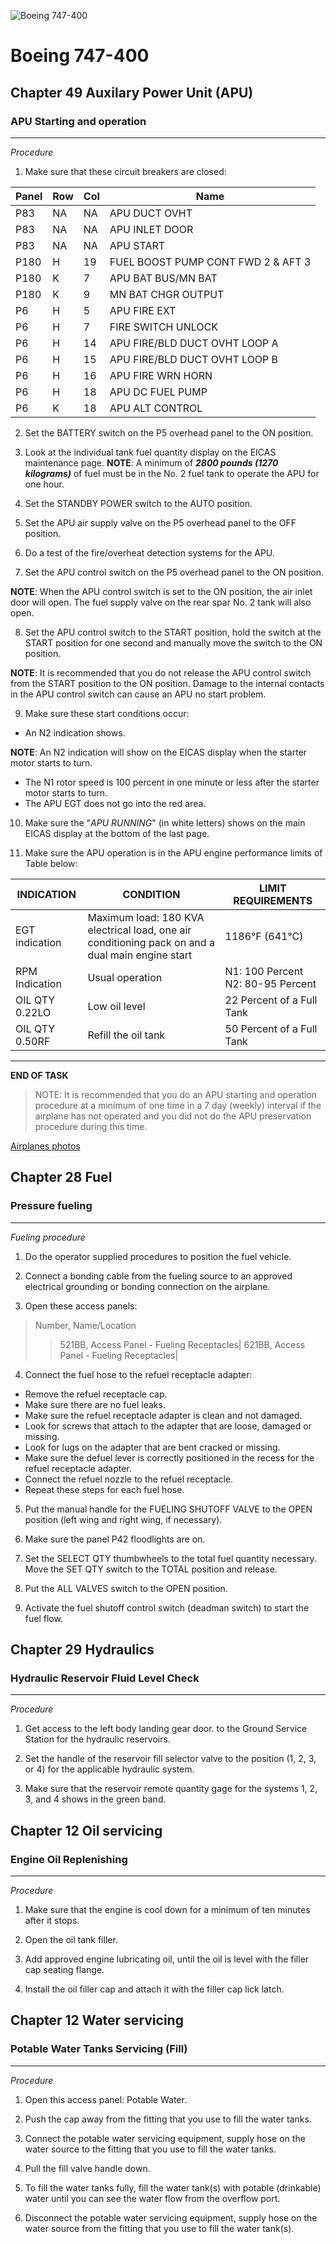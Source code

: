 ![Boeing 747-400](B747.jpg)

# Boeing 747-400

## Chapter 49 Auxilary Power Unit (APU)

### APU Starting and operation
---
*Procedure*

1. Make sure that these circuit breakers are closed:

|Panel|Row|Col|Name|
|---|---|---|---|
|P83|NA|NA|APU DUCT OVHT|
|P83|NA|NA|APU INLET DOOR|
|P83|NA|NA|APU START|
|P180|H|19|FUEL BOOST PUMP CONT FWD 2 & AFT 3|
|P180|K|7|APU BAT BUS/MN BAT|
|P180|K|9|MN BAT CHGR OUTPUT|
|P6|H|5|APU FIRE EXT|
|P6|H|7|FIRE SWITCH UNLOCK|
|P6|H|14|APU FIRE/BLD DUCT OVHT LOOP A|
|P6|H|15|APU FIRE/BLD DUCT OVHT LOOP B|
|P6|H|16|APU FIRE WRN HORN|
|P6|H|18|APU DC FUEL PUMP|
|P6|K|18|APU ALT CONTROL|

2. Set the BATTERY switch on the P5 overhead panel to the ON position.

3. Look at the individual tank fuel quantity display on the EICAS maintenance page. **NOTE**: A minimum of **_2800 pounds (1270 kilograms)_** of fuel must be in the No. 2 fuel tank to
operate the APU for one hour.

4. Set the STANDBY POWER switch to the AUTO position.

5. Set the APU air supply valve on the P5 overhead panel to the OFF position.

6. Do a test of the fire/overheat detection systems for the APU.

7. Set the APU control switch on the P5 overhead panel to the ON position.

**NOTE**: When the APU control switch is set to the ON position, the air inlet door will open. The
fuel supply valve on the rear spar No. 2 tank will also open.

8. Set the APU control switch to the START position, hold the switch at the START position for one second and manually move the switch to the ON position.

**NOTE**: It is recommended that you do not release the APU control switch from the START position to the ON position. Damage to the internal contacts in the APU control switch can cause an APU no start problem.

9. Make sure these start conditions occur:
* An N2 indication shows.

**NOTE**: An N2 indication will show on the EICAS display when the starter motor starts to turn.
* The N1 rotor speed is 100 percent in one minute or less after the starter motor starts to turn.
* The APU EGT does not go into the red area.

10. Make sure the "*APU RUNNING*" (in white letters) shows on the main EICAS display at the bottom of the last page.

11. Make sure the APU operation is in the APU engine performance limits of Table below:

|INDICATION|CONDITION|LIMIT REQUIREMENTS|
|---|---|---|
|EGT indication|Maximum load: 180 KVA electrical load, one air conditioning pack on and a dual main engine start|1186°F (641°C)|
|RPM Indication|Usual operation|N1: 100 Percent N2: 80-95 Percent|
|OIL QTY 0.22LO|Low oil level|22 Percent of a Full Tank|
|OIL QTY 0.50RF|Refill the oil tank|50 Percent of a Full Tank|

---
**END OF TASK**

> NOTE: It is recommended that you do an APU starting and operation procedure at a minimum of one time in a 7 day (weekly) interval if the airplane has not operated and you did not do the APU preservation procedure during this time.

[Airplanes photos](https://www.airliners.net/)

## Chapter 28 Fuel

### Pressure fueling
---
*Fueling procedure*

1. Do the operator supplied procedures to position the fuel vehicle.

2. Connect a bonding cable from the fueling source to an approved electrical grounding or bonding connection on the airplane.

3. Open these access panels:

>Number, Name/Location
>>521BB, Access Panel - Fueling Receptacles|
>>621BB, Access Panel - Fueling Receptacles|

4. Connect the fuel hose to the refuel receptacle adapter:

* Remove the refuel receptacle cap.
* Make sure there are no fuel leaks.
* Make sure the refuel receptacle adapter is clean and not damaged.
* Look for screws that attach to the adapter that are loose, damaged or missing.
* Look for lugs on the adapter that are bent cracked or missing.
* Make sure the defuel lever is correctly positioned in the recess for the refuel receptacle adapter.
* Connect the refuel nozzle to the refuel receptacle.
* Repeat these steps for each fuel hose.

5. Put the manual handle for the FUELING SHUTOFF VALVE to the OPEN position (left wing and right wing, if necessary).

6. Make sure the panel P42 floodlights are on.

7. Set the SELECT QTY thumbwheels to the total fuel quantity necessary. Move the SET QTY switch to the TOTAL position and release.

8. Put the ALL VALVES switch to the OPEN position.

9. Activate the fuel shutoff control switch (deadman switch) to start the fuel flow.
## Chapter 29 Hydraulics

### Hydraulic Reservoir Fluid Level Check
---
*Procedure*

1. Get access to the left body landing gear door. to the Ground Service Station for the hydraulic reservoirs.

2. Set the handle of the reservoir fill selector valve to the position (1, 2, 3, or 4) for the applicable hydraulic system.

3. Make sure that the reservoir remote quantity gage for the systems 1, 2, 3, and 4 shows in the green band.

## Chapter 12 Oil servicing

### Engine Oil Replenishing
---
*Procedure*

1. Make sure that the engine is cool down for a minimum of ten minutes after it stops.

2. Open the oil tank filler.

3. Add approved engine lubricating oil, until the oil is level with the filler cap seating flange.

4. Install the oil filler cap and attach it with the filler cap lick latch.
## Chapter 12 Water servicing

### Potable Water Tanks Servicing (Fill)
---
*Procedure*

1. Open this access panel: Potable Water.

2. Push the cap away from the fitting that you use to fill the water tanks.

3. Connect the potable water servicing equipment, supply hose on the water source to the fitting that you use to fill the water tanks.

4. Pull the fill valve handle down.

5. To fill the water tanks fully, fill the water tank(s) with potable (drinkable) water until you can see the water flow from the overflow port.
6. Disconnect the potable water servicing equipment, supply hose on the water source from the fitting that you use to fill the water tank(s).
